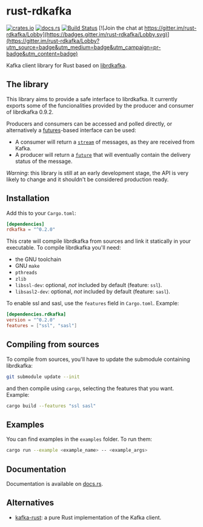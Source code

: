 # rust-rdkafka

[![crates.io](https://img.shields.io/crates/v/rdkafka.svg)](https://crates.io/crates/rdkafka)
[![docs.rs](https://docs.rs/rdkafka/badge.svg)](https://docs.rs/rdkafka/)
[![Build Status](https://travis-ci.org/fede1024/rust-rdkafka.svg?branch=master)](https://travis-ci.org/fede1024/rust-rdkafka)
[![Join the chat at https://gitter.im/rust-rdkafka/Lobby](https://badges.gitter.im/rust-rdkafka/Lobby.svg)](https://gitter.im/rust-rdkafka/Lobby?utm_source=badge&utm_medium=badge&utm_campaign=pr-badge&utm_content=badge)

Kafka client library for Rust based on [librdkafka].

## The library
This library aims to provide a safe interface to librdkafka.
It currently exports some of the funcionalities provided by the producer and consumer
of librdkafka 0.9.2.

Producers and consumers can be accessed and polled directly, or alternatively
a [futures]-based interface can be used:

* A consumer will return a [`stream`] of messages, as they are received from Kafka.
* A producer will return a [`future`] that will eventually contain the delivery
status of the message.

[librdkafka]: https://github.com/edenhill/librdkafka
[futures]: https://github.com/alexcrichton/futures-rs
[`future`]: https://docs.rs/futures/0.1.3/futures/trait.Future.html
[`stream`]: https://docs.rs/futures/0.1.3/futures/stream/trait.Stream.html

*Warning*: this library is still at an early development stage, the API is very likely
to change and it shouldn't be considered production ready.

## Installation

Add this to your `Cargo.toml`:

```toml
[dependencies]
rdkafka = "^0.2.0"
```

This crate will compile librdkafka from sources and link it statically in your
executable. To compile librdkafka you'll need:

* the GNU toolchain
* GNU `make`
* `pthreads`
* `zlib`
* `libssl-dev`: optional, *not* included by default (feature: `ssl`).
* `libsasl2-dev`: optional, *not* included by default (feature: `sasl`).

To enable ssl and sasl, use the `features` field in `Cargo.toml`. Example:

```toml
[dependencies.rdkafka]
version = "^0.2.0"
features = ["ssl", "sasl"]
```

## Compiling from sources

To compile from sources, you'll have to update the submodule containing librdkafka:

```bash
git submodule update --init
```

and then compile using `cargo`, selecting the features that you want. Example:

```bash
cargo build --features "ssl sasl"
```

## Examples

You can find examples in the `examples` folder. To run them:

```bash
cargo run --example <example_name> -- <example_args>
```

## Documentation

Documentation is available on [docs.rs](https://docs.rs/rdkafka/).

## Alternatives

* [kafka-rust]: a pure Rust implementation of the Kafka client.

[kafka-rust]: https://github.com/spicavigo/kafka-rust
